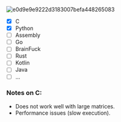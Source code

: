 ![e0d9e9e9222d3183007befa448265083](https://github.com/vreabernardo/Matrix-Multiplication/assets/45080358/e3d17d04-df80-4bd1-8f12-969987c09d3c)

- [x] C
- [x] Python
- [ ] Assembly
- [ ] Go
- [ ] BrainFuck
- [ ] Rust
- [ ] Kotlin
- [ ] Java
- [ ] ...

### Notes on C:
- Does not work well with large matrices.
- Performance issues (slow execution).
